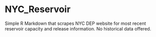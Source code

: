 # NYC_Reservoir
Simple R Markdown that scrapes NYC DEP website for most recent reservoir capacity and release information.  No historical data offered.
